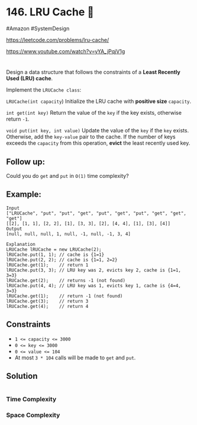 # 146. LRU Cache 🌴
#Amazon #SystemDesign 

https://leetcode.com/problems/lru-cache/

https://www.youtube.com/watch?v=yYA_jPqjV1g
#

Design a data structure that follows the constraints of a <b>Least Recently Used (LRU) cache</b>.

Implement the `LRUCache class`:

`LRUCache(int capacity`) Initialize the LRU cache with <b>positive size</b> `capacity`.

`int get(int key)` Return the value of the `key` if the key exists, otherwise return `-1`.

`void put(int key, int value)` Update the value of the `key` if the `key` exists. Otherwise, add the `key-value` pair to the cache. If the number of keys exceeds the `capacity` from this operation, <b>evict</b> the least recently used key.

## Follow up:
Could you do `get` and `put` in `O(1)` time complexity?

## Example:
````
Input
["LRUCache", "put", "put", "get", "put", "get", "put", "get", "get", "get"]
[[2], [1, 1], [2, 2], [1], [3, 3], [2], [4, 4], [1], [3], [4]]
Output
[null, null, null, 1, null, -1, null, -1, 3, 4]

Explanation
LRUCache lRUCache = new LRUCache(2);
lRUCache.put(1, 1); // cache is {1=1}
lRUCache.put(2, 2); // cache is {1=1, 2=2}
lRUCache.get(1);    // return 1
lRUCache.put(3, 3); // LRU key was 2, evicts key 2, cache is {1=1, 3=3}
lRUCache.get(2);    // returns -1 (not found)
lRUCache.put(4, 4); // LRU key was 1, evicts key 1, cache is {4=4, 3=3}
lRUCache.get(1);    // return -1 (not found)
lRUCache.get(3);    // return 3
lRUCache.get(4);    // return 4
````

## Constraints

- `1 <= capacity <= 3000`
- `0 <= key <= 3000`
- `0 <= value <= 104`
- At most `3 * 104` calls will be made to `get` and `put`.

## Solution
````

````



### Time Complexity



### Space Complexity



